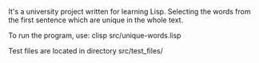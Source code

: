 It's a university project written for learning Lisp.
Selecting the words from the first sentence which are unique in the whole text.

To run the program, use:
clisp src/unique-words.lisp 

Test files are located in directory src/test_files/